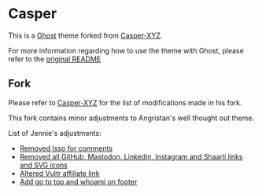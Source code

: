 # Casper

This is a [Ghost](https://github.com/tryghost/ghost/) theme forked from [Casper-XYZ](https://github.com/angristan/Casper-XYZ). 

For more information regarding how to use the theme with Ghost, please refer to the [original README](https://github.com/TryGhost/Casper)

## Fork

Please refer to [Casper-XYZ](https://github.com/angristan/Casper-XYZ) for the list of modifications made in his fork. 

This fork contains minor adjustments to Angristan's well thought out theme.

List of Jennie's adjustments:

* [Removed Isso for comments](https://github.com/gojennie/Casper-XYZ/commit/8d1444720eccc3f5e5c7941e0fba070bb4410948)
* [Removed all GitHub, Mastodon, Linkedin, Instagram and Shaarli links and SVG icons](https://github.com/gojennie/Casper-XYZ/commit/6cee7f8930d6b02e782f146c2941a54a87d41cb9)
* [Altered Vultr affiliate link](https://github.com/gojennie/Casper-XYZ/commit/3dbca6536ad4773a8a4f481a7fd9c8375b14a66f)
* [Add go to top and whoami on footer](https://github.com/gojennie/Casper-XYZ/commit/36bcdcef599b26f325e98a5b8031b5397c33632d)